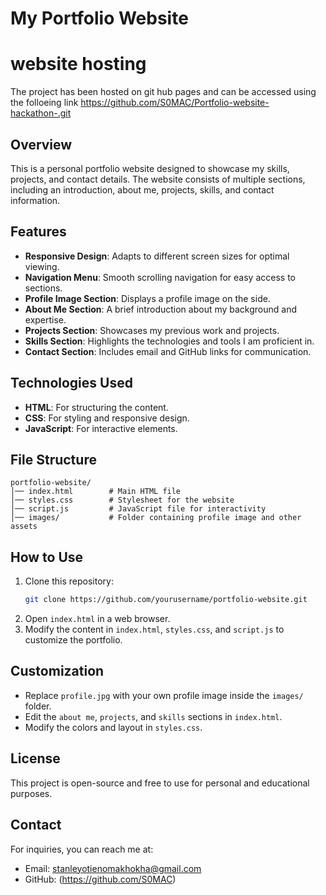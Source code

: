 # My Portfolio Website
# website hosting
The project has been hosted on git hub pages and can be accessed using the folloeing link
https://github.com/S0MAC/Portfolio-website-hackathon-.git
## Overview
This is a personal portfolio website designed to showcase my skills, projects, and contact details. The website consists of multiple sections, including an introduction, about me, projects, skills, and contact information.

## Features
- **Responsive Design**: Adapts to different screen sizes for optimal viewing.
- **Navigation Menu**: Smooth scrolling navigation for easy access to sections.
- **Profile Image Section**: Displays a profile image on the side.
- **About Me Section**: A brief introduction about my background and expertise.
- **Projects Section**: Showcases my previous work and projects.
- **Skills Section**: Highlights the technologies and tools I am proficient in.
- **Contact Section**: Includes email and GitHub links for communication.

## Technologies Used
- **HTML**: For structuring the content.
- **CSS**: For styling and responsive design.
- **JavaScript**: For interactive elements.

## File Structure
```
portfolio-website/
│── index.html        # Main HTML file
│── styles.css        # Stylesheet for the website
│── script.js         # JavaScript file for interactivity
│── images/           # Folder containing profile image and other assets
```

## How to Use
1. Clone this repository:
   ```sh
   git clone https://github.com/yourusername/portfolio-website.git
   ```
2. Open `index.html` in a web browser.
3. Modify the content in `index.html`, `styles.css`, and `script.js` to customize the portfolio.

## Customization
- Replace `profile.jpg` with your own profile image inside the `images/` folder.
- Edit the `about me`, `projects`, and `skills` sections in `index.html`.
- Modify the colors and layout in `styles.css`.

## License
This project is open-source and free to use for personal and educational purposes.

## Contact
For inquiries, you can reach me at:
- Email: stanleyotienomakhokha@gmail.com
- GitHub: (https://github.com/S0MAC)


